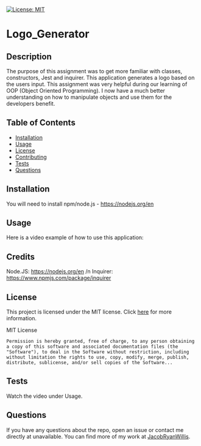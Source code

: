 [![License: MIT](https://img.shields.io/badge/License-MIT-yellow.svg)](https://opensource.org/licenses/MIT)

# Logo_Generator

## Description

The purpose of this assignment was to get more familiar with classes, constructors, Jest and inquirer. This application generates a logo based on the users input. This assignment was very helpful during our learning of OOP (Object Oriented Programming). I now have a much better understanding on how to manipulate objects and use them for the developers benefit.

## Table of Contents

- [Installation](#installation)
- [Usage](#usage)
- [License](#license)
- [Contributing](#contributing)
- [Tests](#tests)
- [Questions](#questions)

## Installation

You will need to install npm/node.js - https://nodejs.org/en

## Usage

Here is a video example of how to use this application: 

## Credits

Node.JS: https://nodejs.org/en /n Inquirer: https://www.npmjs.com/package/inquirer

## License

This project is licensed under the MIT license. Click [here](https://opensource.org/licenses/MIT) for more information.

MIT License

    Permission is hereby granted, free of charge, to any person obtaining a copy of this software and associated documentation files (the "Software"), to deal in the Software without restriction, including without limitation the rights to use, copy, modify, merge, publish, distribute, sublicense, and/or sell copies of the Software...

## Tests

Watch the video under Usage.

## Questions

If you have any questions about the repo, open an issue or contact me directly at unavailable. You can find more of my work at [JacobRyanWillis](https://github.com/JacobRyanWillis/).
